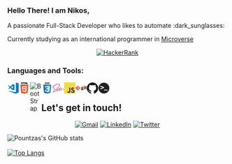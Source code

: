 <!--<img src="https://user-images.githubusercontent.com/47700024/109900732-9acc5680-7c76-11eb-9d0c-daf0d7aae5ff.png" alt="Pountzas Nikos, Full Stack Developer "> -->
>
 

</p>
<h3>Hello There! I am Nikos,</h3>
<p>A passionate Full-Stack Developer who likes to automate :dark_sunglasses: </p>

<p >Currently studying as an international programmer in <a href="https://www.microverse.org/" target="_blank">Microverse</a> </p>

<p align="center">
<a href="https://www.hackerrank.com/nikos7" target="_blank"><img src="https://img.shields.io/badge/HackerRank-2EC866.svg?&style=for-the-badge&logo=hackerrank&logoColor=white" alt="HackerRank"></a
<br>

### Languages and Tools:

<img align="left" alt="Visual Studio Code" width="26px" src="https://raw.githubusercontent.com/github/explore/80688e429a7d4ef2fca1e82350fe8e3517d3494d/topics/visual-studio-code/visual-studio-code.png" />
<img align="left" alt="HTML5" width="26px" src="https://raw.githubusercontent.com/github/explore/80688e429a7d4ef2fca1e82350fe8e3517d3494d/topics/html/html.png" />
<img align="left" alt="BootStrap" width="26px" src="https://raw.githubusercontent.com/jmnote/z-icons/master/svg/bootstrap.svg" />

<img align="left" alt="CSS3" width="26px" src="https://raw.githubusercontent.com/github/explore/80688e429a7d4ef2fca1e82350fe8e3517d3494d/topics/css/css.png" />
<img align="left" alt="Sass" width="26px" src="https://raw.githubusercontent.com/github/explore/80688e429a7d4ef2fca1e82350fe8e3517d3494d/topics/sass/sass.png" />
<img align="left" alt="JavaScript" width="26px" src="https://raw.githubusercontent.com/github/explore/80688e429a7d4ef2fca1e82350fe8e3517d3494d/topics/javascript/javascript.png" />
<img align="left" alt="Git" width="26px" src="https://raw.githubusercontent.com/github/explore/80688e429a7d4ef2fca1e82350fe8e3517d3494d/topics/git/git.png" />
<img align="left" alt="GitHub" width="26px" src="https://raw.githubusercontent.com/github/explore/78df643247d429f6cc873026c0622819ad797942/topics/github/github.png" />
<img align="left" alt="Terminal" width="26px" src="https://raw.githubusercontent.com/github/explore/80688e429a7d4ef2fca1e82350fe8e3517d3494d/topics/terminal/terminal.png" />

<br>

<h2>Let's get in touch!</h2>
<p align="center">
  <a href="mailto:nikos@pountzas.gr" target="_blank"><img src="https://img.shields.io/badge/Gmail-D14836?style=for-the-badge&logo=gmail&logoColor=white" alt="Gmail"></a>
  <a href="https://www.linkedin.com/in/nikos-pountzas-173ba4a8/" target="_blank"><img src="https://img.shields.io/badge/LinkedIn-%230077B5.svg?&style=for-the-badge&logo=linkedin&logoColor=white" alt="LinkedIn"></a>
  <a href="https://twitter.com/pountzas20" target="_blank"><img src="https://img.shields.io/badge/Twitter-1DA1F2.svg?&style=for-the-badge&logo=twitter&logoColor=white" alt="Twitter"></a>
  
</p>

![Pountzas's GitHub stats](https://github-readme-stats.vercel.app/api?username=pountzas&theme=midnight-purple&show_icons=true)
<br>
<br>
[![Top Langs](https://github-readme-stats.vercel.app/api/top-langs/?username=pountzas&theme=dark)](https://github.com/anuraghazra/github-readme-stats)

